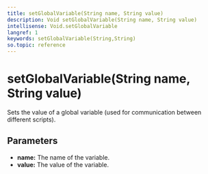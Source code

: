 ```yaml
---
title: setGlobalVariable(String name, String value)
description: Void setGlobalVariable(String name, String value)
intellisense: Void.setGlobalVariable
langref: 1
keywords: setGlobalVariable(String,String)
so.topic: reference
---
```


# setGlobalVariable(String name, String value)

Sets the value of a global variable (used for communication between different scripts).

## Parameters

* **name:**   The name of the variable.
* **value:** The value of the variable.
